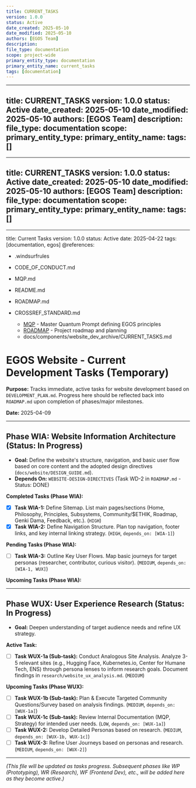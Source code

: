 ```yaml
---
title: CURRENT_TASKS
version: 1.0.0
status: Active
date_created: 2025-05-10
date_modified: 2025-05-10
authors: [EGOS Team]
description: 
file_type: documentation
scope: project-wide
primary_entity_type: documentation
primary_entity_name: current_tasks
tags: [documentation]
---
```

---
title: CURRENT_TASKS
version: 1.0.0
status: Active
date_created: 2025-05-10
date_modified: 2025-05-10
authors: [EGOS Team]
description: 
file_type: documentation
scope: 
primary_entity_type: 
primary_entity_name: 
tags: []
---

---
title: CURRENT_TASKS
version: 1.0.0
status: Active
date_created: 2025-05-10
date_modified: 2025-05-10
authors: [EGOS Team]
description: 
file_type: documentation
scope: 
primary_entity_type: 
primary_entity_name: 
tags: []
---

---
title: Current Tasks
version: 1.0.0
status: Active
date: 2025-04-22
tags: [documentation, egos]
@references:
- .windsurfrules
- CODE_OF_CONDUCT.md
- MQP.md
- README.md
- ROADMAP.md
- CROSSREF_STANDARD.md

  - [MQP](MQP.md) - Master Quantum Prompt defining EGOS principles
  - [ROADMAP](../../governance/migrations/processed/pt/ROADMAP.md) - Project roadmap and planning
  - docs/components/website_dev_archive/CURRENT_TASKS.md




# EGOS Website - Current Development Tasks (Temporary)

**Purpose:** Tracks immediate, active tasks for website development based on `DEVELOPMENT_PLAN.md`. Progress here should be reflected back into `ROADMAP.md` upon completion of phases/major milestones.

**Date:** 2025-04-09

---

## Phase WIA: Website Information Architecture (Status: In Progress)

* **Goal:** Define the website's structure, navigation, and basic user flow based on core content and the adopted design directives (`docs/website/DESIGN_GUIDE.md`).
* **Depends On:** `WEBSITE-DESIGN-DIRECTIVES` (Task WD-2 in `ROADMAP.md` - Status: DONE)

**Completed Tasks (Phase WIA):**

* [X] **Task WIA-1:** Define Sitemap. List main pages/sections (Home, Philosophy, Principles, Subsystems, Community/$ETHIK, Roadmap, Genki Dama, Feedback, etc.). (`HIGH`)
* [X] **Task WIA-2:** Define Navigation Structure. Plan top navigation, footer links, and key internal linking strategy. (`HIGH`, `depends_on: [WIA-1]`)

**Pending Tasks (Phase WIA):**

* [ ] **Task WIA-3:** Outline Key User Flows. Map basic journeys for target personas (researcher, contributor, curious visitor). (`MEDIUM`, `depends_on: [WIA-1, WUX]`)

**Upcoming Tasks (Phase WIA):**

---

## Phase WUX: User Experience Research (Status: In Progress)

* **Goal:** Deepen understanding of target audience needs and refine UX strategy.

**Active Task:**

* [ ] **Task WUX-1a (Sub-task):** Conduct Analogous Site Analysis. Analyze 3-5 relevant sites (e.g., Hugging Face, Kubernetes.io, Center for Humane Tech, ENS) through persona lenses to inform research goals. Document findings in `research/website_ux_analysis.md`. (`MEDIUM`)

**Upcoming Tasks (Phase WUX):**

* [ ] **Task WUX-1b (Sub-task):** Plan & Execute Targeted Community Questions/Survey based on analysis findings. (`MEDIUM`, `depends_on: [WUX-1a]`)
* [ ] **Task WUX-1c (Sub-task):** Review Internal Documentation (MQP, Strategy) for intended user needs. (`LOW`, `depends_on: [WUX-1a]`)
* [ ] **Task WUX-2:** Develop Detailed Personas based on research. (`MEDIUM`, `depends_on: [WUX-1b, WUX-1c]`)
* [ ] **Task WUX-3:** Refine User Journeys based on personas and research. (`MEDIUM`, `depends_on: [WUX-2]`)

---

*(This file will be updated as tasks progress. Subsequent phases like WP (Prototyping), WR (Research), WF (Frontend Dev), etc., will be added here as they become active.)* 